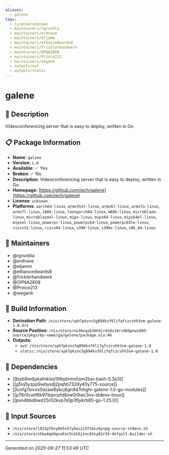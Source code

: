 ```yaml
---
aliases:
  - galene
tags:
  - license/unknown
  - maintainers/rgrunbla
  - maintainers/erdnaxe
  - maintainers/eljamm
  - maintainers/ethancedwards8
  - maintainers/fricklerhandwerk
  - maintainers/OPNA2608
  - maintainers/Prince213
  - maintainers/wegank
  - outputs/out
  - outputs/static
---
```


# galene

## 📝 Description

Videoconferencing server that is easy to deploy, written in Go

## 📋 Package Information

- **Name**: `galene`
- **Version**: `1.0`
- **Available**: ✅ Yes
- **Broken**: ✅ No
- **Description**: Videoconferencing server that is easy to deploy, written in Go
- **Homepage**: [https://github.com/jech/galene](https://github.com/jech/galene)
- **License**: `unknown`
- **Platforms**: `aarch64-linux`, `armv5tel-linux`, `armv6l-linux`, `armv7a-linux`, `armv7l-linux`, `i686-linux`, `loongarch64-linux`, `m68k-linux`, `microblaze-linux`, `microblazeel-linux`, `mips-linux`, `mips64-linux`, `mips64el-linux`, `mipsel-linux`, `powerpc-linux`, `powerpc64-linux`, `powerpc64le-linux`, `riscv32-linux`, `riscv64-linux`, `s390-linux`, `s390x-linux`, `x86_64-linux`
## 👥 Maintainers

- @rgrunbla
- @erdnaxe
- @eljamm
- @ethancedwards8
- @fricklerhandwerk
- @OPNA2608
- @Prince213
- @wegank


## 🔧 Build Information

- **Derivation Path**: `/nix/store/sph7pkznc5g894ksf6lifqfczcvhh3vm-galene-1.0.drv`
- **Source Position**: `/nix/store/ns30sqxb36k8jrds8z18rv96bpnwc60d-source/pkgs/by-name/ga/galene/package.nix:46`
- **Outputs**:
  - `out`:  `/nix/store/sph7pkznc5g894ksf6lifqfczcvhh3vm-galene-1.0`
  - `static`:  `/nix/store/sph7pkznc5g894ksf6lifqfczcvhh3vm-galene-1.0`

## 🔗 Dependencies

- [[bjsb6wdjykafnkixq156qdvmxhsm2bai-bash-5.3p3]]
- [[g5iq5yzpp9wbysdj2pqhb732dy40y775-source]]
- [[lcnfg7kivxs0dzaw6ykcj6gn9d7nhghi-galene-1.0-go-modules]]
- [[p76r0cwlf6k97ibprrpfd8xw0r8wc3nx-stdenv-linux]]
- [[pxn4bbdbwd25r02kvp7a1jp3fjykrb65-go-1.25.0]]

## 📁 Input Sources

- `/nix/store/l622p70vy8k5sh7y5wizi5f2mic6ynpg-source-stdenv.sh`
- `/nix/store/shkw4qm9qcw5sc5n1k5jznc83ny02r39-default-builder.sh`

---
*Generated on 2025-09-27 11:53:49 UTC*
